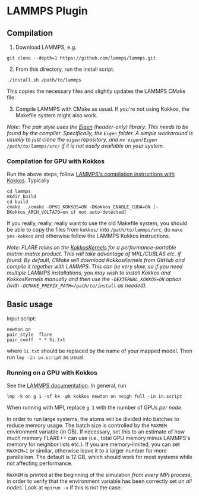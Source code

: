 # LAMMPS Plugin

## Compilation

1. Download LAMMPS, e.g.
```
git clone --depth=1 https://github.com/lammps/lammps.git
```
2. From this directory, run the install script.
```
./install.sh /path/to/lammps
```
This copies the necessary files and slightly updates the LAMMPS CMake file.

3. Compile LAMMPS with CMake as usual. If you're not using Kokkos, the Makefile system might also work.

*Note: The pair style uses the [Eigen](https://gitlab.com/libeigen/eigen) (header-only) library. This needs to be found by the compiler. Specifically, the `Eigen` folder. A simple workaround is usually to just clone the `eigen` repository, and `mv eigen/Eigen /path/to/lammps/src/` if it is not easily available on your system.*

### Compilation for GPU with Kokkos
Run the above steps, follow [LAMMPS's compilation instructions with Kokkos](https://docs.lammps.org/Build_extras.html#kokkos). Typically
```
cd lammps
mkdir build
cd build
cmake ../cmake -DPKG_KOKKOS=ON -DKokkos_ENABLE_CUDA=ON [-DKokkos_ARCH_VOLTA70=on if not auto-detected]
```

If you really, really, really want to use the old Makefile system, you should be able to copy the files from `kokkos/` into `/path/to/lammps/src`, do `make yes-kokkos` and otherwise follow the LAMMPS Kokkos instructions.

*Note: FLARE relies on the [KokkosKernels](https://github.com/kokkos/kokkos-kernels) for a performance-portable matrix-matrix product. This will take advantage of MKL/CUBLAS etc. if found. By default, CMake will download KokkosKernels from GitHub and compile it together with LAMMPS. This can be very slow, so if you need multiple LAMMPS installations, you may wish to install Kokkos and KokkosKernels manually and then use the `-DEXTERNAL_KOKKOS=ON` option (with `-DCMAKE_PREFIX_PATH=/path/to/install` as needed).*

## Basic usage
Input script:

```
newton on
pair_style	flare
pair_coeff	* * Si.txt
```

where `Si.txt` should be replaced by the name of your mapped model. Then run `lmp -in in.script` as usual.

### Running on a GPU with Kokkos
See the [LAMMPS documentation](https://docs.lammps.org/Speed_kokkos.html). In general, run
```
lmp -k on g 1 -sf kk -pk kokkos newton on neigh full -in in.script
```
When running with MPI, replace `g 1` with the number of GPUs *per node*.

In order to run large systems, the atoms will be divided into batches to reduce memory usage. The batch size is controlled by the `MAXMEM` environment variable (in GB). If necessary, set this to an estimate of how much memory FLARE++ can use (i.e., total GPU memory minus LAMMPS's memory for neighbor lists etc.). If you are memory-limited, you can set `MAXMEM=1` or similar, otherwise leave it to a larger number for more parallelism. The default is 12 GB, which should work for most systems while not affecting performance.

`MAXMEM` is printed at the beginning of the simulation *from every MPI process*, in order to verify that the environment variable has been correctly set *on all nodes*. Look at `mpirun -x` if this is not the case.
